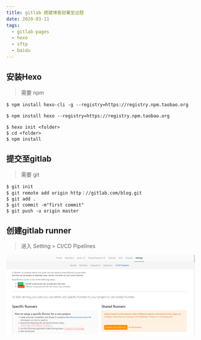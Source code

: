 ```yaml
---
title: gitlab 搭建博客部署至远程
date: 2020-03-11
tags: 
  - gitlab-pages 
  - hexo 
  - sftp 
  - baidu
---
```


## 安装Hexo
> 需要 npm
```
$ npm install hexo-cli -g --registry=https://registry.npm.taobao.org
```

```
$ npm install hexo --registry=https://registry.npm.taobao.org
```

```
$ hexo init <folder>
$ cd <folder>
$ npm install
```
## 提交至gitlab
> 需要 git
```
$ git init 
$ git remote add origin http：//gitlab.com/blog.git
$ git add .
$ git commit -m"first commit"
$ git push -u origin master
```
## 创建gitlab runner
> 进入 Setting > CI/CD Pipelines

![](../resources/gitlabSetting.png)


